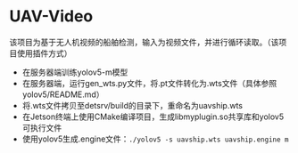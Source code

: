 # UAV-Video
该项目为基于无人机视频的船舶检测，输入为视频文件，并进行循环读取。（该项目使用插件方式）

- 在服务器端训练yolov5-m模型
- 在服务器端，运行gen_wts.py文件，将.pt文件转化为.wts文件（具体参照yolov5/README.md）
- 将.wts文件拷贝至detsrv/build的目录下，重命名为uavship.wts
- 在Jetson终端上使用CMake编译项目，生成libmyplugin.so共享库和yolov5可执行文件
- 使用yolov5生成.engine文件：`./yolov5 -s uavship.wts uavship.engine m`